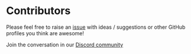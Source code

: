 # Contributors

Please feel free to raise an [issue](https://github.com/EddieJaoudeCommunity/awesome-github-profiles/issues) with ideas / suggestions or other GitHub profiles you think are awesome!

Join the conversation in our [Discord community](https://discord.com/invite/jZQs6Wu)
